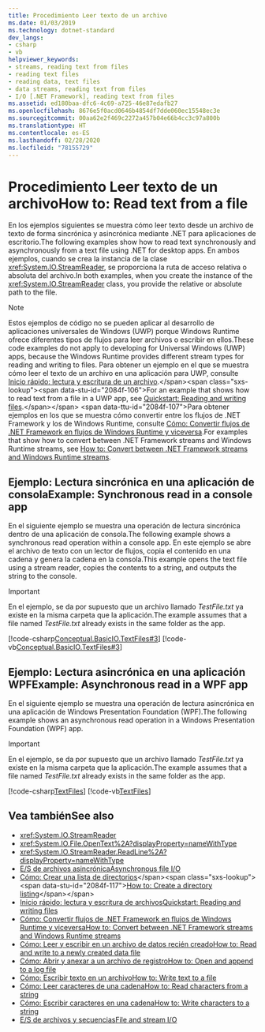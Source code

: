 ```yaml
---
title: Procedimiento Leer texto de un archivo
ms.date: 01/03/2019
ms.technology: dotnet-standard
dev_langs:
- csharp
- vb
helpviewer_keywords:
- streams, reading text from files
- reading text files
- reading data, text files
- data streams, reading text from files
- I/O [.NET Framework], reading text from files
ms.assetid: ed180baa-dfc6-4c69-a725-46e87edafb27
ms.openlocfilehash: 8676e5f0acd0646b4854df7dde060ec15548ec3e
ms.sourcegitcommit: 00aa62e2f469c2272a457b04e66b4cc3c97a800b
ms.translationtype: HT
ms.contentlocale: es-ES
ms.lasthandoff: 02/28/2020
ms.locfileid: "78155729"
---
```

# <a name="how-to-read-text-from-a-file"></a><span data-ttu-id="2084f-102">Procedimiento Leer texto de un archivo</span><span class="sxs-lookup"><span data-stu-id="2084f-102">How to: Read text from a file</span></span>
<span data-ttu-id="2084f-103">En los ejemplos siguientes se muestra cómo leer texto desde un archivo de texto de forma sincrónica y asincrónica mediante .NET para aplicaciones de escritorio.</span><span class="sxs-lookup"><span data-stu-id="2084f-103">The following examples show how to read text synchronously and asynchronously from a text file using .NET for desktop apps.</span></span> <span data-ttu-id="2084f-104">En ambos ejemplos, cuando se crea la instancia de la clase <xref:System.IO.StreamReader>, se proporciona la ruta de acceso relativa o absoluta del archivo.</span><span class="sxs-lookup"><span data-stu-id="2084f-104">In both examples, when you create the instance of the <xref:System.IO.StreamReader> class, you provide the relative or absolute path to the file.</span></span>
  
> [!NOTE]
> <span data-ttu-id="2084f-105">Estos ejemplos de código no se pueden aplicar al desarrollo de aplicaciones universales de Windows (UWP) porque Windows Runtime ofrece diferentes tipos de flujos para leer archivos o escribir en ellos.</span><span class="sxs-lookup"><span data-stu-id="2084f-105">These code examples do not apply to developing for Universal Windows (UWP) apps, because the Windows Runtime provides different stream types for reading and writing to files.</span></span> <span data-ttu-id="2084f-106">Para obtener un ejemplo en el que se muestra cómo leer el texto de un archivo en una aplicación para UWP, consulte [Inicio rápido: lectura y escritura de un archivo](https://docs.microsoft.com/previous-versions/windows/apps/hh758325(v=win.10)).</span><span class="sxs-lookup"><span data-stu-id="2084f-106">For an example that shows how to read text from a file in a UWP app, see [Quickstart: Reading and writing files](https://docs.microsoft.com/previous-versions/windows/apps/hh758325(v=win.10)).</span></span> <span data-ttu-id="2084f-107">Para obtener ejemplos en los que se muestra cómo convertir entre los flujos de .NET Framework y los de Windows Runtime, consulte [Cómo: Convertir flujos de .NET Framework en flujos de Windows Runtime y viceversa](../../../docs/standard/io/how-to-convert-between-dotnet-streams-and-winrt-streams.md).</span><span class="sxs-lookup"><span data-stu-id="2084f-107">For examples that show how to convert between .NET Framework streams and Windows Runtime streams, see [How to: Convert between .NET Framework streams and Windows Runtime streams](../../../docs/standard/io/how-to-convert-between-dotnet-streams-and-winrt-streams.md).</span></span>  
  
## <a name="example-synchronous-read-in-a-console-app"></a><span data-ttu-id="2084f-108">Ejemplo: Lectura sincrónica en una aplicación de consola</span><span class="sxs-lookup"><span data-stu-id="2084f-108">Example: Synchronous read in a console app</span></span>  
<span data-ttu-id="2084f-109">En el siguiente ejemplo se muestra una operación de lectura sincrónica dentro de una aplicación de consola.</span><span class="sxs-lookup"><span data-stu-id="2084f-109">The following example shows a synchronous read operation within a console app.</span></span> <span data-ttu-id="2084f-110">En este ejemplo se abre el archivo de texto con un lector de flujos, copia el contenido en una cadena y genera la cadena en la consola.</span><span class="sxs-lookup"><span data-stu-id="2084f-110">This example opens the text file using a stream reader, copies the contents to a string, and outputs the string to the console.</span></span>  
  
> [!IMPORTANT]
> <span data-ttu-id="2084f-111">En el ejemplo, se da por supuesto que un archivo llamado *TestFile.txt* ya existe en la misma carpeta que la aplicación.</span><span class="sxs-lookup"><span data-stu-id="2084f-111">The example assumes that a file named *TestFile.txt* already exists in the same folder as the app.</span></span>  

 [!code-csharp[Conceptual.BasicIO.TextFiles#3](../../../samples/snippets/csharp/VS_Snippets_CLR/conceptual.basicio.textfiles/cs/source3.cs#3)]
 [!code-vb[Conceptual.BasicIO.TextFiles#3](../../../samples/snippets/visualbasic/VS_Snippets_CLR/conceptual.basicio.textfiles/vb/source3.vb#3)]  
  
## <a name="example-asynchronous-read-in-a-wpf-app"></a><span data-ttu-id="2084f-112">Ejemplo: Lectura asincrónica en una aplicación WPF</span><span class="sxs-lookup"><span data-stu-id="2084f-112">Example: Asynchronous read in a WPF app</span></span>
 <span data-ttu-id="2084f-113">En el siguiente ejemplo se muestra una operación de lectura asincrónica en una aplicación de Windows Presentation Foundation (WPF).</span><span class="sxs-lookup"><span data-stu-id="2084f-113">The following example shows an asynchronous read operation in a Windows Presentation Foundation (WPF) app.</span></span>  
  
> [!IMPORTANT]
> <span data-ttu-id="2084f-114">En el ejemplo, se da por supuesto que un archivo llamado *TestFile.txt* ya existe en la misma carpeta que la aplicación.</span><span class="sxs-lookup"><span data-stu-id="2084f-114">The example assumes that a file named *TestFile.txt* already exists in the same folder as the app.</span></span>  

 [!code-csharp[TextFiles](../../../samples/snippets/csharp/VS_Snippets_Wpf/TextFiles/MainWindow.xaml.cs)]
 [!code-vb[TextFiles](../../../samples/snippets/visualbasic/VS_Snippets_Wpf/TextFiles/MainWindow.xaml.vb)]  
  
## <a name="see-also"></a><span data-ttu-id="2084f-115">Vea también</span><span class="sxs-lookup"><span data-stu-id="2084f-115">See also</span></span>

- <xref:System.IO.StreamReader>  
- <xref:System.IO.File.OpenText%2A?displayProperty=nameWithType>  
- <xref:System.IO.StreamReader.ReadLine%2A?displayProperty=nameWithType>  
- [<span data-ttu-id="2084f-116">E/S de archivos asincrónica</span><span class="sxs-lookup"><span data-stu-id="2084f-116">Asynchronous file I/O</span></span>](../../../docs/standard/io/asynchronous-file-i-o.md)  
- <span data-ttu-id="2084f-117">[Cómo: Crear una lista de directorios](https://docs.microsoft.com/previous-versions/dotnet/netframework-4.0/5cf8zcfh(v=vs.100))</span><span class="sxs-lookup"><span data-stu-id="2084f-117">[How to: Create a directory listing](https://docs.microsoft.com/previous-versions/dotnet/netframework-4.0/5cf8zcfh(v=vs.100))</span></span>  
- [<span data-ttu-id="2084f-118">Inicio rápido: lectura y escritura de archivos</span><span class="sxs-lookup"><span data-stu-id="2084f-118">Quickstart: Reading and writing files</span></span>](https://docs.microsoft.com/previous-versions/windows/apps/hh758325%28v=win.10%29)  
- [<span data-ttu-id="2084f-119">Cómo: Convertir flujos de .NET Framework en flujos de Windows Runtime y viceversa</span><span class="sxs-lookup"><span data-stu-id="2084f-119">How to: Convert between .NET Framework streams and Windows Runtime streams</span></span>](../../../docs/standard/io/how-to-convert-between-dotnet-streams-and-winrt-streams.md)  
- [<span data-ttu-id="2084f-120">Cómo: Leer y escribir en un archivo de datos recién creado</span><span class="sxs-lookup"><span data-stu-id="2084f-120">How to: Read and write to a newly created data file</span></span>](../../../docs/standard/io/how-to-read-and-write-to-a-newly-created-data-file.md)  
- [<span data-ttu-id="2084f-121">Cómo: Abrir y anexar a un archivo de registro</span><span class="sxs-lookup"><span data-stu-id="2084f-121">How to: Open and append to a log file</span></span>](../../../docs/standard/io/how-to-open-and-append-to-a-log-file.md)  
- [<span data-ttu-id="2084f-122">Cómo: Escribir texto en un archivo</span><span class="sxs-lookup"><span data-stu-id="2084f-122">How to: Write text to a file</span></span>](../../../docs/standard/io/how-to-write-text-to-a-file.md)  
- [<span data-ttu-id="2084f-123">Cómo: Leer caracteres de una cadena</span><span class="sxs-lookup"><span data-stu-id="2084f-123">How to: Read characters from a string</span></span>](../../../docs/standard/io/how-to-read-characters-from-a-string.md)  
- [<span data-ttu-id="2084f-124">Cómo: Escribir caracteres en una cadena</span><span class="sxs-lookup"><span data-stu-id="2084f-124">How to: Write characters to a string</span></span>](../../../docs/standard/io/how-to-write-characters-to-a-string.md)  
- [<span data-ttu-id="2084f-125">E/S de archivos y secuencias</span><span class="sxs-lookup"><span data-stu-id="2084f-125">File and stream I/O</span></span>](../../../docs/standard/io/index.md)
